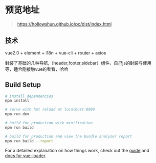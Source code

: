 # 预览地址

> https://hollowshun.github.io/pc/dist/index.html

## 技术
vue2.0 + element + i18n + vue-cli + router + axios

封装了基础的几种导航,（header,footer,sidebar）组件，自己js的封装与使用等，适合刚接触vue的看看，哈哈

## Build Setup

``` bash
# install dependencies
npm install

# serve with hot reload at localhost:8080
npm run dev

# build for production with minification
npm run build

# build for production and view the bundle analyzer report
npm run build --report
```

For a detailed explanation on how things work, check out the [guide](http://vuejs-templates.github.io/webpack/) and [docs for vue-loader](http://vuejs.github.io/vue-loader).
